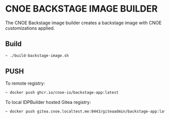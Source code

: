 # CNOE BACKSTAGE IMAGE BUILDER

The CNOE Backstage image builder creates a backstage image with CNOE
customizations applied.

## Build

```bash
~ ./build-backstage-image.sh
```

## PUSH 

To remote registry:

```bash
~ docker push ghcr.io/cnoe-io/backstage-app:latest

```

To local IDPBuilder hosted Gitea registry:

```bash
~ docker push gitea.cnoe.localtest.me:8443/giteaadmin/backstage-app:latest
```
